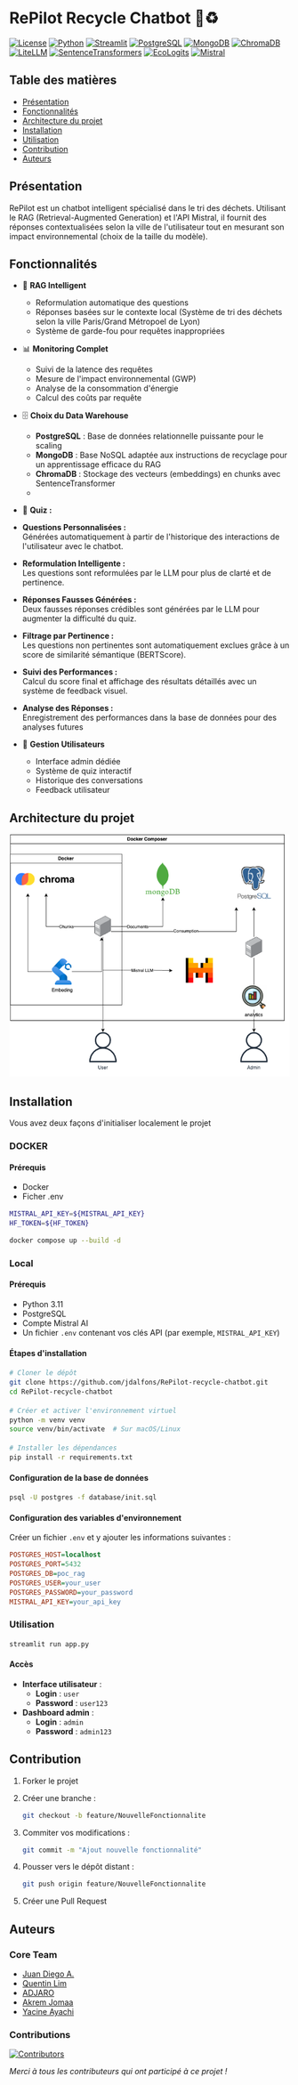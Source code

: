 # RePilot Recycle Chatbot 🤖♻️

[![License](https://img.shields.io/badge/License-MIT-blue.svg)](https://opensource.org/licenses/MIT)
[![Python](https://img.shields.io/badge/Python-3.9%2B-blue)](https://www.python.org/)
[![Streamlit](https://img.shields.io/badge/Streamlit-1.28-red)](https://streamlit.io/)
[![PostgreSQL](https://img.shields.io/badge/PostgreSQL-15.0-blue)](https://www.postgresql.org/)
[![MongoDB](https://img.shields.io/badge/MongoDB-6.0-green)](https://www.mongodb.com/)
[![ChromaDB](https://img.shields.io/badge/ChromaDB-0.4.15-orange)](https://www.trychroma.com/)
[![LiteLLM](https://img.shields.io/badge/LiteLLM-1.0-yellow)](https://github.com/BerriAI/litellm)
[![SentenceTransformers](https://img.shields.io/badge/SentenceTransformers-2.2.2-blueviolet)](https://www.sbert.net/)
[![EcoLogits](https://img.shields.io/badge/EcoLogits-Enabled-green)](https://github.com/your-org/ecologits)
[![Mistral](https://img.shields.io/badge/Mistral%20AI-API-purple)](https://mistral.ai/)

## Table des matières

- [Présentation](#présentation)
- [Fonctionnalités](#fonctionnalités)
- [Architecture du projet](#architecture-du-projet)
- [Installation](#installation)
- [Utilisation](#utilisation)
- [Contribution](#contribution)
- [Auteurs](#auteurs)

## Présentation

RePilot est un chatbot intelligent spécialisé dans le tri des déchets. Utilisant le RAG (Retrieval-Augmented Generation) et l'API Mistral, il fournit des réponses contextualisées selon la ville de l'utilisateur tout en mesurant son impact environnemental (choix de la taille du modèle).

## Fonctionnalités

- 🎯 **RAG Intelligent**
  - Reformulation automatique des questions
  - Réponses basées sur le contexte local (Système de tri des déchets selon la ville Paris/Grand Métropoel de Lyon)
  - Système de garde-fou pour requêtes inappropriées

- 📊 **Monitoring Complet**
  - Suivi de la latence des requêtes
  - Mesure de l'impact environnemental (GWP)
  - Analyse de la consommation d'énergie
  - Calcul des coûts par requête

- 🗄️ **Choix du Data Warehouse**
  - **PostgreSQL** : Base de données relationnelle puissante pour le scaling
  - **MongoDB** : Base NoSQL adaptée aux instructions de recyclage pour un apprentissage efficace du RAG
  - **ChromaDB** : Stockage des vecteurs (embeddings) en chunks avec SentenceTransformer
  - 
- 🚀 **Quiz :**
- **Questions Personnalisées :**  
  Générées automatiquement à partir de l'historique des interactions de l'utilisateur avec le chatbot.  
- **Reformulation Intelligente :**  
  Les questions sont reformulées par le LLM pour plus de clarté et de pertinence.  
- **Réponses Fausses Générées :**  
  Deux fausses réponses crédibles sont générées par le LLM pour augmenter la difficulté du quiz.  
- **Filtrage par Pertinence :**  
  Les questions non pertinentes sont automatiquement exclues grâce à un score de similarité sémantique (BERTScore).  
- **Suivi des Performances :**  
  Calcul du score final et affichage des résultats détaillés avec un système de feedback visuel.  
- **Analyse des Réponses :**  
  Enregistrement des performances dans la base de données pour des analyses futures
  
- 👥 **Gestion Utilisateurs**
  - Interface admin dédiée
  - Système de quiz interactif
  - Historique des conversations
  - Feedback utilisateur

## Architecture du projet

![Architecture du projet](assets/LLM_architecture.png)

## Installation
Vous avez deux façons d'initialiser localement le projet

### DOCKER

#### Prérequis

- Docker
- Ficher .env 
```sh
MISTRAL_API_KEY=${MISTRAL_API_KEY}
HF_TOKEN=${HF_TOKEN}
```

```sh
docker compose up --build -d
```
### Local

#### Prérequis

- Python 3.11
- PostgreSQL
- Compte Mistral AI
- Un fichier `.env` contenant vos clés API (par exemple, `MISTRAL_API_KEY`)

#### Étapes d'installation

```bash
# Cloner le dépôt
git clone https://github.com/jdalfons/RePilot-recycle-chatbot.git
cd RePilot-recycle-chatbot

# Créer et activer l'environnement virtuel
python -m venv venv
source venv/bin/activate  # Sur macOS/Linux

# Installer les dépendances
pip install -r requirements.txt
```

#### Configuration de la base de données

```bash
psql -U postgres -f database/init.sql
```

#### Configuration des variables d'environnement

Créer un fichier `.env` et y ajouter les informations suivantes :

```ini
POSTGRES_HOST=localhost
POSTGRES_PORT=5432
POSTGRES_DB=poc_rag
POSTGRES_USER=your_user
POSTGRES_PASSWORD=your_password
MISTRAL_API_KEY=your_api_key
```

### Utilisation

```bash
streamlit run app.py
```

#### Accès

- **Interface utilisateur**  :
  - **Login** : `user`
  - **Password** : `user123`
- **Dashboard admin** :
  - **Login** : `admin`
  - **Password** : `admin123`

## Contribution

1. Forker le projet
2. Créer une branche :

   ```bash
   git checkout -b feature/NouvelleFonctionnalite
   ```

3. Commiter vos modifications :

   ```bash
   git commit -m "Ajout nouvelle fonctionnalité"
   ```

4. Pousser vers le dépôt distant :

   ```bash
   git push origin feature/NouvelleFonctionnalite
   ```

5. Créer une Pull Request

## Auteurs

### Core Team

- [Juan Diego A.](https://github.com/jdalfons) 
- [Quentin Lim](https://github.com/QL2111) 
- [ADJARO](https://github.com/Adjaro) 
- [Akrem Jomaa](https://github.com/akremjomaa) 
- [Yacine Ayachi]()

### Contributions

[![Contributors](https://contrib.rocks/image?repo=jdalfons/RePilot-recycle-chatbot)](https://github.com/jdalfons/RePilot-recycle-chatbot/graphs/contributors)

_Merci à tous les contributeurs qui ont participé à ce projet !_
